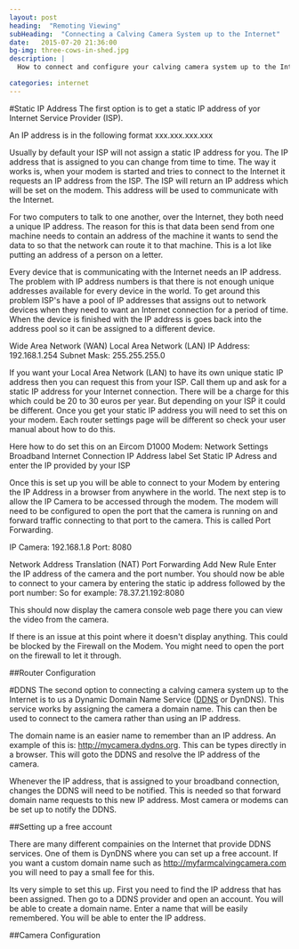```yaml
---
layout: post
heading:  "Remoting Viewing"
subHeading:  "Connecting a Calving Camera System up to the Internet"
date:   2015-07-20 21:36:00
bg-img: three-cows-in-shed.jpg
description: |
  How to connect and configure your calving camera system up to the Internet? There are two main way to accomplish with a static IP address from your ISP or with a DDNS. This article will describe in detail how to do this.

categories: internet
---
```


#Static IP Address
The first option is to get a static IP address of yor Internet Service Provider (ISP). 

An IP address is in the following format xxx.xxx.xxx.xxx

Usually by default your ISP will not assign a static IP address for you. The IP address that is assigned to you can change from time to time. The way it works is, when your modem is started and tries to connect to the Internet it requests an IP address from the ISP. The ISP will return an IP address which will be set on the modem. This address will be used to communicate with the Internet.

For two computers to talk to one another, over the Internet, they both need a unique IP address. The reason for this is that data been send from one machine needs to contain an address of the machine it wants to send the data to so that the network can route it to that machine. This is a lot like putting an address of a person on a letter.

Every device that is communicating with the Internet needs an IP address. The problem with IP address numbers is that there is not enough unique addresses available for every device in the world. To get around this problem ISP's have a pool of IP addresses that assigns out to network devices when they need to want an Internet connection for a period of time. When the device is finished with the IP address is goes back into the address pool so it can be assigned to a different device.

Wide Area Network (WAN)
Local Area Network (LAN)
IP Address: 192.168.1.254
Subnet Mask: 255.255.255.0



If you want your Local Area Network (LAN) to have its own unique static IP address then you can request this from your ISP. Call them up and ask for a static IP address for your Internet connection. There will be a charge for this which could be 20 to 30 euros per year. But depending on your ISP it could be different. 
Once you get your static IP address you will need to set this on your modem. Each router settings page will be different so check your user manual about how to do this.

Here how to do set this on an Eircom D1000 Modem:
Network Settings
Broadband
Internet Connection
IP Address label
Set Static IP Adress and enter the IP provided by your ISP

Once this is set up you will be able to connect to your Modem by entering the IP Address in a browser from anywhere in the world.
The next step is to allow the IP Camera to be accessed through the modem. The modem will need to be configured to open the port that the camera is running on and forward traffic connecting to that port to the camera. This is called Port Forwarding.

IP Camera: 
192.168.1.8
Port: 8080


Network Address Translation (NAT)
Port Forwarding
Add New Rule
Enter the IP address of the camera and the port number. You should now be able to connect to your camera by entering the static ip address followed by the port number:
So for example: 78.37.21.192:8080

This should now display the camera console web page there you can view the video from the camera.

If there is an issue at this point where it doesn't display anything. This could be blocked by the Firewall on the Modem. You might need to open the port on the firewall to let it through.


##Router Configuration


#DDNS
The second option to connecting a calving camera system up to the Internet is to us a Dynamic Domain Name Service ([DDNS](https://en.wikipedia.org/wiki/Dynamic_DNS) or DynDNS). This service works by assigning the camera a domain name. This can then be used to connect to the camera rather than using an IP address.

The domain name is an easier name to remember than an IP address. An example of this is: http://mycamera.dydns.org. This can be types directly in a browser. This will goto the DDNS and resolve the IP address of the camera. 

Whenever the IP address, that is assigned to your broadband connection, changes the DDNS will need to be notified. This is needed so that forward domain name requests to this new IP address. Most camera or modems can be set up to notify the DDNS. 



##Setting up a free account

There are many different compainies on the Internet that provide DDNS services. One of them is DynDNS where you can set up a free account. If you want a custom domain name such as http://myfarmcalvingcamera.com you will need to pay a small fee for this.

Its very simple to set this up. First you need to find the IP address that has been assigned. Then go to a DDNS provider and open an account. You will be able to create a domain name. Enter a name that will be easily remembered. You will be able to enter the IP address. 


##Camera Configuration

